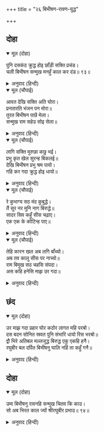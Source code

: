 +++
title = "२६ बिभीषण-रावण-युद्ध"

+++


## दोहा


<details open><summary>मूल (दोहा)</summary>

पुनि दसकंठ क्रुद्ध होइ छाँड़ी सक्ति प्रचंड।  
चली बिभीषन सन्मुख मनहुँ काल कर दंड॥ ९३॥
</details>

<details><summary>अनुवाद (हिन्दी)</summary>

नंतर रावणाने क्रुद्ध होऊन प्रचंड शक्ती सोडली. ती बिभीषणासमोर अशी निघाली की, जणू काळाचा दंड.॥ ९३॥
</details>

<details open><summary>मूल (चौपाई)</summary>

आवत देखि सक्ति अति घोरा।  
प्रनतारति भंजन पन मोरा॥  
तुरत बिभीषन पाछें मेला।  
सन्मुख राम सहेउ सोइ सेला॥
</details>

<details><summary>अनुवाद (हिन्दी)</summary>

अत्यंत भयानक शक्ती येत आहे, असे श्रीरामांनी पाहिले. त्यांनीविचार केला की, शरणागताचे दुःख दूर करणे हे माझे ब्रीद आहे. त्यांनी त्वरित बिभीषणाला पाठीशी घातले आणि समोर होऊन ती शक्ती स्वतःझेलली.॥ १॥
</details>

<details open><summary>मूल (चौपाई)</summary>

लागि सक्ति मुरुछा कछु भई।  
प्रभु कृत खेल सुरन्ह बिकलई॥  
देखि बिभीषन प्रभु श्रम पायो।  
गहि कर गदा क्रुद्ध होइ धायो॥
</details>

<details><summary>अनुवाद (हिन्दी)</summary>

शक्ती लागल्यामुळे त्यांना थोडीशी मूर्च्छा आली. प्रभूंनी ही लीला करून दाखविली, परंतु देव व्याकूळ झाले. प्रभूंना त्रास झाल्याचे पाहून बिभीषण रागाने हातात गदा घेऊन धावला.॥ २॥
</details>

<details open><summary>मूल (चौपाई)</summary>

रे कुभाग्य सठ मंद कुबुद्धे।  
तैं सुर नर मुनि नाग बिरुद्धे॥  
सादर सिव कहुँ सीस चढ़ाए।  
एक एक के कोटिन्ह पाए॥
</details>

<details><summary>अनुवाद (हिन्दी)</summary>

आणि म्हणाला, ‘अरे अभाग्या, मूर्ख, नीच व दुर्बुद्धीच्या, तू देव, मनुष्य, मुनी, नाग या सर्वांशी वैर केलेस. तू मोठॺा आदराने शिवांना आपली शिरे अर्पण केलीस. त्यामुळे एकेकाच्या बदल्यात कोटॺावधी शिरे तुला मिळाली.॥ ३॥
</details>

<details open><summary>मूल (चौपाई)</summary>

तेहि कारन खल अब लगि बाँच्यो।  
अब तव कालु सीस पर नाच्यो॥  
राम बिमुख सठ चहसि संपदा।  
अस कहि हनेसि माझ उर गदा॥
</details>

<details><summary>अनुवाद (हिन्दी)</summary>

अरे दुष्टा, त्यामुळे तू आत्तापर्यंत वाचलास. आता मृत्यू तुझ्या डोक्यावर नाचत आहे. अरे मूर्खा, तू रामविमुख होऊन तुला सुख हवे काय?’ असे म्हणून बिभीषणाने रावणाच्या छातीच्या ठीक मध्यभागी गदा मारली.॥ ४॥
</details>

## छंद


<details open><summary>मूल (दोहा)</summary>

उर माझ गदा प्रहार घोर कठोर लागत महि परॺो।  
दस बदन सोनित स्रवत पुनि संभारि धायो रिस भरॺो॥  
द्वौ भिरे अतिबल मल्लजुद्ध बिरुद्ध एकु एकहि हनै।  
रघुबीर बल दर्पित बिभीषनु घालि नहिं ता कहुँ गनै॥
</details>

<details><summary>अनुवाद (हिन्दी)</summary>

छातीच्या मध्यभागी कठोर गदेचा प्रहार होताच तो पृथ्वीवर पडला. त्याच्या दाही मुखांतून रक्त वाहू लागले. स्वतःला सावरून तो रागाने धावला. दोन्ही अत्यंत बलवान योद्धे भिडले आणि मल्लयुद्धामध्ये एक दुसऱ्याला मारू लागले. श्रीरघुवीरांच्या बळाच्या पाठिंब्यामुळे गर्वाने बिभीषणाने रावणाला कस्पटाएवढेही मानले नाही.
</details>

## दोहा


<details open><summary>मूल (दोहा)</summary>

उमा बिभीषनु रावनहि सन्मुख चितव कि काउ।  
सो अब भिरत काल ज्यों श्रीरघुबीर प्रभाउ॥ ९४॥
</details>

<details><summary>अनुवाद (हिन्दी)</summary>

शिव म्हणतात, ‘हे उमा, बिभीषण कधी रावणापुढे डोळे वर करून तरी पाहू शकत होता काय?’ परंतु आता तोच काळाप्रमाणे त्याच्याशी भिडला होता. हा श्रीरघुवीरांचाच प्रभाव होय.॥ ९४॥
</details>
